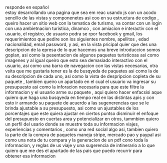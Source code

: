 responde en español  
estoy desarrollando una  pagina que sea em reac usando js con un acodo sencillo de las vistas y componenetes asi coo en su estructura de codigo , queiro hacer un sitio web con la tematica de turismo, va contar con un login con una ambietnacion turistica, dinamco , con amiacion e interactiv con el usuario, el registro, de usuario podra se rpor facebook y gmail, los requerimientos que pedire son los siguientes nombre, apellitos , edad nacionalidad, email password, y asi, en la vista pricipal quier que des una descripcion de la epresa de lo que hacemos una breve introduccion somos goplan, asi como la pesentacion de algunos paquetes turisticoas asi como imagenes y al igual queiro que esto sea demasiado interactivo con el usuario, asi como una barra de navegacion con las vistas necesarias, otra vsita que me gustaria tener es la de busqyeda de paquetes asi como la de su descripcion de cada uno, asi como la vista de despripcion copleta de su paquete , tambien queiro un apartado en el cual el usuario va ingresar su presupuesto asi como la inforacion necesaria para que este filtre la informacion y el usuario arme su paquete , aqui quiero hacer enfacsisi aque quiero que haga una busqyeda en tiempo real en las distintas apis y con esto  ir armando su paquete de acuerdo a las sugenerencias que se le brinda ajustable a su presupuesto, asi como un ajustables de los porcentajes que este quiera ajustar en ciertos puntso disminuir el enfoque del presupuesto en cuertas area y potencializar en otros, tammbien quiero un perfil del usario donde se muestre toda su informacion viajes, experiencias y   comentarios , como una red social algo asi,  tambien quiero la parte de la compra de paquetes maneja stripe, mercado pao y paypal asi como una nota de tu compara y la generacion de un pdf cono toda la informacion, y  reglas de us viaje y una sugerencia de intinerario  a lo que quiero que me des el apartado de las pais que puedo recurrir para obtener esa informacion